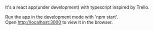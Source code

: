 It's a react app(under development) with typescript inspired by Trello.

Run the app in the development mode with 'npm start'.\
Open [http://localhost:3000](http://localhost:3000) to view it in the browser.
